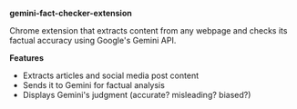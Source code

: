 **gemini-fact-checker-extension**

Chrome extension that extracts content from any webpage and checks its factual accuracy using Google's Gemini API.

**Features**

- Extracts articles and social media post content
- Sends it to Gemini for factual analysis
- Displays Gemini's judgment (accurate? misleading? biased?)

